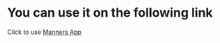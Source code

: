 # You can use it on the following link

Click to use [Manners App](https://imrankabir.github.io/manners)
